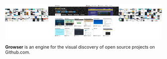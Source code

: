 <img src="static/header.png" hspace="0" />

**Growser** is an engine for the visual discovery of open source projects on Github.com.
